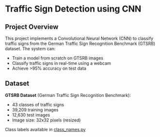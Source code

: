 # Traffic Sign Detection using CNN

## Project Overview
This project implements a Convolutional Neural Network (CNN) to classify traffic signs from the German Traffic Sign Recognition Benchmark (GTSRB) dataset. The system can:
- Train a model from scratch on GTSRB images
- Classify traffic signs in real-time using a webcam
- Achieve >95% accuracy on test data

## Dataset
**GTSRB Dataset** (German Traffic Sign Recognition Benchmark):
- 43 classes of traffic signs
- 39,209 training images
- 12,630 test images
- Image size: 32x32 pixels (resized)

Class labels available in [class_names.py](class_names.py)
